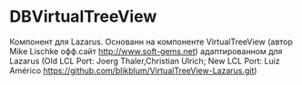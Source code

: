 # DBVirtualTreeView
Компонент для Lazarus. Основанн на компоненте VirtualTreeView (автор Mike Lischke офф.сайт http://www.soft-gems.net) адаптированном для Lazarus (Old LCL Port: Joerg Thaler,Christian Ulrich; New LCL Port: Luiz Américo https://github.com/blikblum/VirtualTreeView-Lazarus.git)
